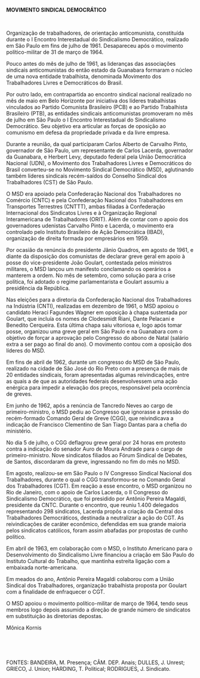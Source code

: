 **MOVIMENTO SINDICAL DEMOCRÁTICO**

 

Organização de trabalhadores, de orientação anticomunista, constituída
durante o I Encontro Interestadual do Sindicalismo Democrático,
realizado em São Paulo em fins de julho de 1961. Desapareceu após o
movimento político-militar de 31 de março de 1964.

Pouco antes do mês de julho de 1961, as lideranças das associações
sindicais anticomunistas do então estado da Guanabara formaram o núcleo
de uma nova entidade trabalhista, denominada Movimento dos Trabalhadores
Livres e Democráticos do Brasil.

Por outro lado, em contrapartida ao encontro sindical nacional realizado
no mês de maio em Belo Horizonte por iniciativa dos líderes trabalhistas
vinculados ao Partido Comunista Brasileiro (PCB) e ao Partido
Trabalhista Brasileiro (PTB), as entidades sindicais anticomunistas
promoveram no mês de julho em São Paulo o I Encontro Interestadual do
Sindicalismo Democrático. Seu objetivo era articular as forças de
oposição ao comunismo em defesa da propriedade privada e da livre
empresa.

Durante a reunião, da qual participaram Carlos Alberto de Carvalho
Pinto, governador de São Paulo, um representante de Carlos Lacerda,
governador da Guanabara, e Herbert Levy, deputado federal pela União
Democrática Nacional (UDN), o Movimento dos Trabalhadores Livres e
Democráticos do Brasil converteu-se no Movimento Sindical Democrático
(MSD), aglutinando também líderes sindicais recém-saídos do Conselho
Sindical dos Trabalhadores (CST) de São Paulo.

O MSD era apoiado pela Confederação Nacional dos Trabalhadores no
Comércio (CNTC) e pela Confederação Nacional dos Trabalhadores em
Transportes Terrestres (CNTTT), ambas filiadas à Confederação
Internacional dos Sindicatos Livres e à Organização Regional
Interamericana de Trabalhadores (ORIT). Além de contar com o apoio dos
governadores udenistas Carvalho Pinto e Lacerda, o movimento era
controlado pelo Instituto Brasileiro de Ação Democrática (IBAD),
organização de direita formada por empresários em 1959.

Por ocasião da renúncia do presidente Jânio Quadros, em agosto de 1961,
e diante da disposição dos comunistas de declarar greve geral em apoio à
posse do vice-presidente João Goulart, contestada pelos ministros
militares, o MSD lançou um manifesto conclamando os operários a manterem
a ordem. No mês de setembro, como solução para a crise política, foi
adotado o regime parlamentarista e Goulart assumiu a presidência da
República.

Nas eleições para a diretoria da Confederação Nacional dos Trabalhadores
na Indústria (CNTI), realizadas em dezembro de 1961, o MSD apoiou o
candidato Heraci Fagundes Wagner em oposição à chapa sustentada por
Goulart, que incluía os nomes de Clodesmidt Riani, Dante Pelacani e
Benedito Cerqueira. Esta última chapa saiu vitoriosa e, logo após tomar
posse, organizou uma greve geral em São Paulo e na Guanabara com o
objetivo de forçar a aprovação pelo Congresso do abono de Natal (salário
extra a ser pago ao final do ano). O movimento contou com a oposição dos
líderes do MSD.

Em fins de abril de 1962, durante um congresso do MSD de São Paulo,
realizado na cidade de São José do Rio Preto com a presença de mais de
20 entidades sindicais, foram apresentadas algumas reivindicações, entre
as quais a de que as autoridades federais desenvolvessem uma ação
enérgica para impedir a elevação dos preços, responsável pela ocorrência
de greves.

Em junho de 1962, após a renúncia de Tancredo Neves ao cargo de
primeiro-ministro, o MSD pediu ao Congresso que ignorasse a pressão do
recém-formado Comando Geral de Greve (CGG), que reivindicava a indicação
de Francisco Clementino de San Tiago Dantas para a chefia do ministério.

No dia 5 de julho, o CGG deflagrou greve geral por 24 horas em protesto
contra a indicação do senador Auro de Moura Andrade para o cargo de
primeiro-ministro. Nove sindicatos filiados ao Fórum Sindical de
Debates, de Santos, discordaram da greve, ingressando no fim do mês no
MSD.

Em agosto, realizou-se em São Paulo o IV Congresso Sindical Nacional dos
Trabalhadores, durante o qual o CGG transformou-se no Comando Geral dos
Trabalhadores (CGT). Em reação a esse encontro, o MSD organizou no Rio
de Janeiro, com o apoio de Carlos Lacerda, o II Congresso do
Sindicalismo Democrático, que foi presidido por Antônio Pereira Magaldi,
presidente da CNTC. Durante o encontro, que reuniu 1.400 delegados
representando 298 sindicatos, Lacerda propôs a criação da Central dos
Trabalhadores Democráticos, destinada a neutralizar a ação do CGT. As
reivindicações de caráter econômico, defendidas em sua grande maioria
pelos sindicatos católicos, foram assim abafadas por propostas de cunho
político.

Em abril de 1963, em colaboração com o MSD, o Instituto Americano para o
Desenvolvimento do Sindicalismo Livre financiou a criação em São Paulo
do Instituto Cultural do Trabalho, que mantinha estreita ligação com a
embaixada norte-americana.

Em meados do ano, Antônio Pereira Magaldi colaborou com a União Sindical
dos Trabalhadores, organização trabalhista proposta por Goulart com a
finalidade de enfraquecer o CGT.

O MSD apoiou o movimento político-militar de março de 1964, tendo seus
membros logo depois assumido a direção de grande número de sindicatos em
substituição às diretorias depostas.

Mônica Kornis

 

 

FONTES: BANDEIRA, M. Presença; CÂM. DEP. Anais; DULLES, J. Unrest;
GRIECO, J. Union; HARDING, T. Political; RODRIGUES, J. Sindicato.

 
